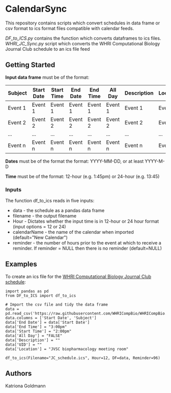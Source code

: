 # CalendarSync

This repository contains scripts which convert schedules in data frame or csv format to ics format files compatible with calendar feeds. 

*DF_to_ICS.py* contains the function which converts dataframes to ics files.
*WHRI_JC_Sync.py* script which converts the WHRI Computational Biology Journal Club schedule to an ics file feed

## Getting Started
**Input data frame** must be of the format:

| Subject       | Start Date | Start Time | End Date | End Time | All Day | Description | Location | UID |
| ------------- | ---------- | ---------- | -------- | -------- | ------- | ----------- | -------- | --- |
| Event 1 | Event 1 | Event 1 | Event 1 | Event 1 | Event 1 | Event 1 | Event 1 | Event 1 |
| Event 2 | Event 2 | Event 2 | Event 2 | Event 2 | Event 2 | Event 2 | Event 2 | Event 2 |
| ... | ... | ... | ... | ... | ... | ... | ... | ... |
| Event n | Event n | Event n | Event n | Event n | Event n | Event n | Event n | Event n |

**Dates** must be of the format the format:  YYYY-MM-DD, or at least YYYY-M-D

**Time** must be of the format: 12-hour (e.g. 1:45pm) or 24-hour (e.g. 13:45)

### Inputs
The function df_to_ics reads in five inputs:
* data - the schedule as a pandas data frame 
* filename - the output filename
* Hour - Dictates whether the input time is in 12-hour or 24 hour format (input options = 12 or 24)
* calendarName - the name of the calendar when imported (default="New Calendar")
* reminder - the number of hours prior to the event at which to receive a reminder. If reminder = NULL then there is no reminder (default=NULL)

## Examples
To create an ics file for the [WHRI Computational Biology Journal Club schedule](https://github.com/WHRICompBio/WHRICompBio.github.io/blob/master/_data/schedule.csv):
```
import pandas as pd
from DF_to_ICS import df_to_ics

# Import the csv file and tidy the data frame
data = pd.read_csv('https://raw.githubusercontent.com/WHRICompBio/WHRICompBio.github.io/master/_data/schedule.csv')
data.columns = ['Start Date', 'Subject']
data['End Date'] = data['Start Date']
data['End Time'] = "3:00pm"
data['Start Time'] = "2:00pm"
data['All Day'] = "FALSE"
data['Description'] = ""
data['UID'] = ""
data['Location'] = "JVSC biopharmacology meeting room"

df_to_ics(Filename="JC_schedule.ics", Hour=12, DF=data, Reminder=96)
```


## Authors
Katriona Goldmann
